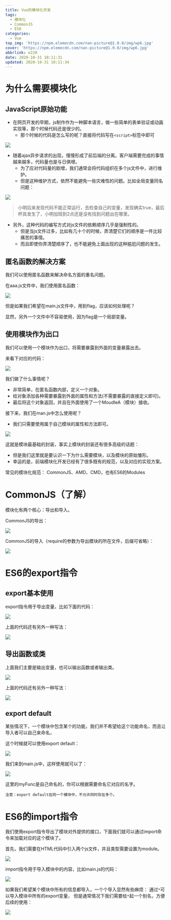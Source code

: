 ```yaml
---
title: Vue的模块化开发
tags:
  - 模块化
  - CommonJS
  - ES6
categories:
  - Vue
top_img: 'https://npm.elemecdn.com/nan-picture@1.0.0/img/wp6.jpg'
cover: 'https://npm.elemecdn.com/nan-picture@1.0.0/img/wp6.jpg'
abbrlink: e220
date: 2020-10-31 10:11:31
updated: 2020-10-31 10:11:34
---
```




# 为什么需要模块化

## JavaScript原始功能

- 在网页开发的早期，js制作作为一种脚本语言，做一些简单的表单验证或动画实现等，那个时候代码还是很少的。
  - 那个时候的代码是怎么写的呢？直接将代码写在`<script>`标签中即可

![](https://npm.elemecdn.com/nan-picture@1.0.0/blog/20220706215006.png)

- 随着ajax异步请求的出现，慢慢形成了前后端的分离。客户端需要完成的事情越来越多，代码量也是与日俱增。
  - 为了应对代码量的剧增，我们通常会将代码组织在多个js文件中，进行维护。
  - 但是这种维护方式，依然不能避免一些灾难性的问题。比如全局变量同名问题：

![](https://npm.elemecdn.com/nan-picture@1.0.0/blog/20220706215005.png)

> 小明后来发现代码不能正常运行，去检查自己的变量，发现确实true，最后杯具发生了，小明加班到2点还是没有找到问题出在哪里。

- 另外，这种代码的编写方式对js文件的依赖顺序几乎是强制性的。
  - 但是当js文件过多，比如有几十个的时候，弄清楚它们的顺序是一件比较痛苦的事情。
  - 而且即使你弄清楚顺序了，也不能避免上面出现的这种尴尬问题的发生。



## 匿名函数的解决方案

我们可以使用匿名函数来解决命名方面的重名问题。

在aaa.js文件中，我们使用匿名函数：

![](https://npm.elemecdn.com/nan-picture@1.0.0/blog/20220706215007.png)

但是如果我们希望在main.js文件中，用到flag，应该如何处理呢？

显然，另外一个文件中不容易使用，因为flag是一个局部变量。



## 使用模块作为出口

我们可以使用一个模块作为出口，将需要暴露到外面的变量暴露出去。

来看下对应的代码：

![](https://npm.elemecdn.com/nan-picture@1.0.0/blog/20220706215008.png)

我们做了什么事情呢？

- 非常简单，在匿名函数内部，定义一个对象。
- 给对象添加各种需要暴露到外面的属性和方法(不需要暴露的直接定义即可)。
- 最后将这个对象返回，并且在外面使用了一个MoudleA（模块）接收。

接下来，我们在man.js中怎么使用呢？

- 我们只需要使用属于自己模块的属性和方法即可。

![](https://npm.elemecdn.com/nan-picture@1.0.0/blog/20220706215009.png)



这就是模块最基础的封装，事实上模块的封装还有很多高级的话题：

- 但是我们这里就是要认识一下为什么需要模块，以及模块的原始雏形。
- 幸运的是，前端模块化开发已经有了很多既有的规范，以及对应的实现方案。

常见的模块化规范：
CommonJS、AMD、CMD，也有ES6的Modules



# CommonJS（了解）

模块化有两个核心：导出和导入。

CommonJS的导出：

![](https://npm.elemecdn.com/nan-picture@1.0.0/blog/20220706215010.png)

CommonJS的导入（require的参数为导出模块的所在文件，后缀可省略）：

![](https://npm.elemecdn.com/nan-picture@1.0.0/blog/20220706215011.png)



# ES6的export指令

## export基本使用

export指令用于导出变量，比如下面的代码：

![](https://npm.elemecdn.com/nan-picture@1.0.0/blog/20220706215012.png)

上面的代码还有另外一种写法：

![](https://npm.elemecdn.com/nan-picture@1.0.0/blog/20220706215013.png)



## 导出函数或类

上面我们主要是输出变量，也可以输出函数或者输出类。

![](https://npm.elemecdn.com/nan-picture@1.0.0/blog/20220706215014.png)

上面的代码还有另外一种写法：

![](https://npm.elemecdn.com/nan-picture@1.0.0/blog/20220706215015.png)



## export default

某些情况下，一个模块中包含某个的功能，我们并不希望给这个功能命名，而且让导入者可以自己来命名，

这个时候就可以使用export default：

![](https://npm.elemecdn.com/nan-picture@1.0.0/blog/20220706215016.png)

我们来到main.js中，这样使用就可以了：

![](https://npm.elemecdn.com/nan-picture@1.0.0/blog/20220706215017.png)

这里的myFunc是自己命名的，你可以根据需要命名它对应的名字。

`注意：export default在同一个模块中，不允许同时存在多个。`



# ES6的import指令

我们使用export指令导出了模块对外提供的接口，下面我们就可以通过import命令来加载对应的这个模块了。

首先，我们需要在HTML代码中引入两个js文件，并且类型需要设置为module。

![](https://npm.elemecdn.com/nan-picture@1.0.0/blog/20201031100855.png)



import指令用于导入模块中的内容，比如main.js的代码：

![](https://npm.elemecdn.com/nan-picture@1.0.0/blog/20201031100902.png)



如果我们希望某个模块中所有的信息都导入，一个个导入显然有些麻烦：
通过`*`可以导入模块中所有的export变量，
但是通常情况下我们需要给`*`起一个别名，方便后续的使用：

![](https://npm.elemecdn.com/nan-picture@1.0.0/blog/20201031100908.png)